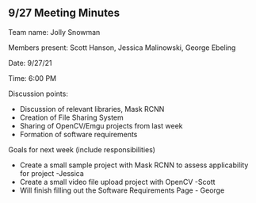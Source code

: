 ## 9/27 Meeting Minutes

Team name: Jolly Snowman

Members present: Scott Hanson, Jessica Malinowski, George Ebeling

Date: 9/27/21

Time: 6:00 PM

Discussion points: 

* Discussion of relevant libraries, Mask RCNN
* Creation of File Sharing System 
* Sharing of OpenCV/Emgu projects from last week
* Formation of software requirements

Goals for next week (include responsibilities)

* Create a small sample project with Mask RCNN to assess applicability for project -Jessica 
* Create a small video file upload project with OpenCV -Scott
* Will finish filling out the Software Requirements Page - George
